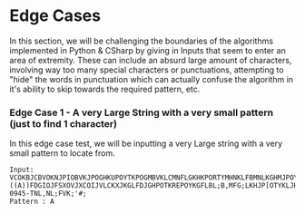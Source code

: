 # Edge Cases
In this section, we will be challenging the boundaries of the algorithms implemented in Python & CSharp by giving in Inputs that seem to enter an area of extremity. These can include an absurd large amount of characters, involving way too many special characters or punctuations, attempting to "hide" the words in punctuation which can actually confuse the algorithm in it's ability to skip towards the required pattern, etc.


### Edge Case 1 - A very Large String with a very small pattern (just to find 1 character)

In this edge case test, we will be inputting a very Large string with a very small pattern to locate from.

```
Input: VCOKBJCBVOKNJPIOBVKJPOGHKUPOYTKPOGMBVKLCMNFLGKHKPORTYMHNKLFBMNLKGHMJPOYTG,MOGHKJYTUPOM,NLK;MTOPKHMPRTOKPORJKPOQWWSZKXOCMKCOLMVCKLMBGFKL;MHPORTYKYTPOERKGHROLBMCV,BM;LRFDGLHYRT[PYKHLPLGFDKBMLFGVMHLKFGHGLVCOKBJCBVOKNJPIOBVKJPOGHKUPOYTKPOGMBVKLCMNFLGKHKPORTYMHNKLFBMNLKGHMJPOYTG,MOGHKJYTUPOM,NLK;MTOPKHMPRTOKPORJKPOQWWSZKXOCMKCOLMVCKLMBGFKL;MHPORTYKYTPOERKGHROLBMCV,BM;LRFDGLHYRT[PYKHLPLGFDKBMLFGVMHLKFGHGLVCOKBJCBVOKNJPIOBVKJPOGHKUPOYTKPOGMBVKLCMNFLGKHKPORTYMHNKLFBMNLKGHMJPOYTG,MOGHKJYTUPOM,NLK;MTOPKHMPRTOKPORJKPOQWWSZKXOCMKCOLMVCKLMBGFKL;MHPORTYKYTPOERKGHROLBMCV,BM;LRFDGLHYRT[PYKHLPLGFDKBMLFGVMHLKFGHGL ((A))FDGIOJFSXOVJXCOIJVLCKXJKGLFDJGHPOTKREPOYKGFLBL;B,MFG;LKHJP[OTYKLJH;NHMNB.,CVVB,VC.MBLCKVKL;PGFDKHL;M,L;BM,G;L,M4596-0945-TNL,NL;FVK;'#;
Pattern : A 
```
